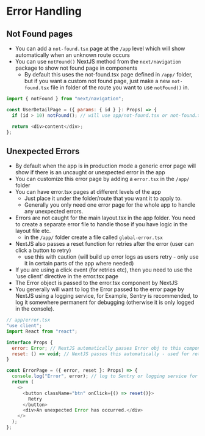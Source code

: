 # Error Handling

## Not Found pages

- You can add a `not-found.tsx` page at the `/app` level which will show automatically when an unknown route occurs
- You can use `notFound()` NextJS method from the `next/navigation` package to show not found page in components
  - By default this uses the not-found.tsx page defined in `/app/` folder, but if you want a custom not found page, just make a new `not-found.tsx` file in folder of the route you want to use `notFound()` in.

```javascript
import { notFound } from "next/navigation";

const UserDetailPage = ({ params: { id } }: Props) => {
  if (id > 10) notFound(); // will use app/not-found.tsx or not-found.tsx in same folder if present.

  return <div>content</div>;
};
```

## Unexpected Errors

- By default when the app is in production mode a generic error page will show if there is an uncaught or unexpected error in the app
- You can customize this error page by adding a `error.tsx` in the `/app/` folder
- You can have error.tsx pages at different levels of the app
  - Just place it under the folder/route that you want it to apply to.
  - Generally you only need one error page for the whole app to handle any unexpected errors.
- Errors are not caught for the main layout.tsx in the app folder. You need to create a separate error file to handle those if you have logic in the layout file etc.
  - in the `/app/` folder create a file called `global-error.tsx`
- NextJS also passes a reset function for retries after the error (user can click a button to retry)
  - use this with caution (will build up error logs as users retry - only use it in certain parts of the app where needed)
- If you are using a click event (for retries etc), then you need to use the 'use client' directive in the error.tsx page
- The Error object is passed to the error.tsx component by NextJS
- You generally will want to log the Error passed to the error page by NextJS using a logging service, for Example, Sentry is recommended, to log it somewhere permanent for debugging (otherwise it is only logged in the console).

```javascript
// app/error.tsx
"use client";
import React from "react";

interface Props {
  error: Error; // NextJS automatically passes Error obj to this component
  reset: () => void; // NextJS passes this automatically - used for retries
}

const ErrorPage = ({ error, reset }: Props) => {
  console.log("Error", error); // log to Sentry or logging service for persistence
  return (
    <>
      <button className="btn" onClick={() => reset()}>
        Retry
      </button>
      <div>An unexpected Error has occurred.</div>
    </>
  );
};
```
